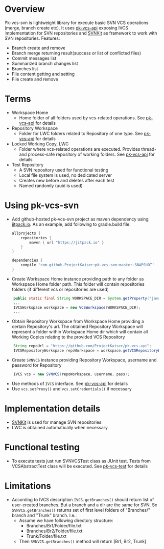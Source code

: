 # Overview
Pk-vcs-svn is lightweight library for execute basic SVN VCS operations (merge, branch create etc). It uses [pk-vcs-api](https://github.com/ProjectKaiser/pk-vcs-api) exposing IVCS implementation for SVN repositories and [SVNKit](https://svnkit.com/) as framework to work with SVN repositories.
Features:
- Branch create and remove
- Branch merge returning result(success or list of conflicted files)
- Commit messages list
- Summarized branch changes list
- Branches list
- File content getting and setting
- File create and remove

# Terms
- Workspace Home
  - Home folder of all folders used by vcs-related operations. See [pk-vcs-api](https://github.com/ProjectKaiser/pk-vcs-api) for details
- Repository Workspace
  - Folder for LWC folders related to Repository of one type. See [pk-vcs-api](https://github.com/ProjectKaiser/pk-vcs-api) for details
- Locked Working Copy, LWC
  - Folder where vcs-related operations are executed. Provides thread- and process-safe repository of working folders. See [pk-vcs-api](https://github.com/ProjectKaiser/pk-vcs-api) for details
- Test Repository
  - A SVN repository used for functional testing
  - Local file system is used, no dedicated server
  - Creates new before and deletes after each test
  - Named randomly (uuid is used) 

# Using pk-vcs-svn
- Add github-hosted pk-vcs-svn project as maven dependency using [jitpack.io](https://jitpack.io/). As an example, add following to gradle.build file:
	```gradle
	allprojects {
		repositories {
			maven { url "https://jitpack.io" }
		}
	}
	
	dependencies {
		compile 'com.github.ProjectKaiser:pk-vcs-svn:master-SNAPSHOT'
	}
	```
- Create Workspace Home instance providing path to any folder as Workspace Home folder path. This folder will contain repositories folders (if different vcs or repositories are used)
```java
	public static final String WORKSPACE_DIR = System.getProperty("java.io.tmpdir") + "git-workspaces";
	...
	IVCSWorkspace workspace = new VCSWorkspace(WORKSPACE_DIR);
	...
```
- Obtain Repository Workspace from Workspace Home providing a certain Repository's url. The obtained Repository Workspace will represent a folder within Workspace Home dir which will contain all Working Copies relating to the provided VCS Repository  
```java
	String repoUrl = "https://github.com/ProjectKaiser/pk-vcs-api";
	IVCSRepositoryWorkspace repoWorkspace = workspace.getVCSRepositoryWorkspace(repoUrl);
```
- Create `SVNVCS` instance providing Repository Workspace, username and password for Repository
```java
	IVCS vcs = new SVNVCS(repoWorkspace, username, pass);
```
- Use methods of `IVCS` interface. See [pk-vcs-api](https://github.com/ProjectKaiser/pk-vcs-api) for details
- Use `vcs.setProxy()` and `vcs.setCredentials()` if necessary

# Implementation details
- [SVNKit](https://svnkit.com/) is used for manage SVN repositories
- LWC is obtained automatically when necessary

# Functional testing
- To execute tests just run SVNVCSTest class as JUnit test. Tests from VCSAbstractTest class will be executed. See  [pk-vcs-test](https://github.com/ProjectKaiser/pk-vcs-test) for details

# Limitations
- According to IVCS description `IVCS.getBranches()` should return list of user-created branches. But a branch and a dir are the same for SVN. So `SVNVCS.getBranches()` returns set of first level folders of "Branches/" branch and "Trunk" branch. I.e.:
	- Assume we have following directory structure:
		- Branches/Br1/Folder/file.txt
		- Branches/Br2/Folder/file.txt
		- Trunk/Folder/file.txt
	- Then `SVNVCS.getBranches()` method will return [Br1, Br2, Trunk] 
